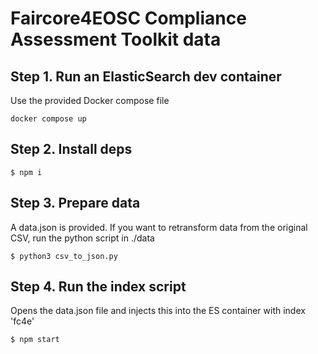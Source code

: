 # Faircore4EOSC Compliance Assessment Toolkit data

## Step 1. Run an ElasticSearch dev container
Use the provided Docker compose file 
```
docker compose up
```

## Step 2. Install deps
```
$ npm i
```

## Step 3. Prepare data
A data.json is provided. If you want to retransform data from the original CSV, run the python script in ./data
```
$ python3 csv_to_json.py
```

## Step 4. Run the index script
Opens the data.json file and injects this into the ES container with index 'fc4e'
```
$ npm start
```